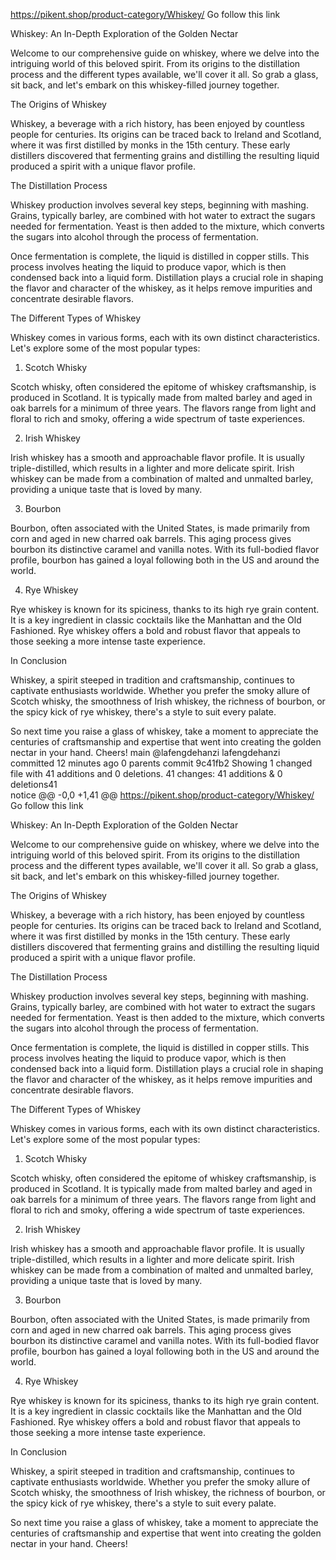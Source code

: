 
https://pikent.shop/product-category/Whiskey/ Go follow this link

Whiskey: An In-Depth Exploration of the Golden Nectar

Welcome to our comprehensive guide on whiskey, where we delve into the intriguing world of this beloved spirit. From its origins to the distillation process and the different types available, we'll cover it all. So grab a glass, sit back, and let's embark on this whiskey-filled journey together.

The Origins of Whiskey

Whiskey, a beverage with a rich history, has been enjoyed by countless people for centuries. Its origins can be traced back to Ireland and Scotland, where it was first distilled by monks in the 15th century. These early distillers discovered that fermenting grains and distilling the resulting liquid produced a spirit with a unique flavor profile.

The Distillation Process

Whiskey production involves several key steps, beginning with mashing. Grains, typically barley, are combined with hot water to extract the sugars needed for fermentation. Yeast is then added to the mixture, which converts the sugars into alcohol through the process of fermentation.

Once fermentation is complete, the liquid is distilled in copper stills. This process involves heating the liquid to produce vapor, which is then condensed back into a liquid form. Distillation plays a crucial role in shaping the flavor and character of the whiskey, as it helps remove impurities and concentrate desirable flavors.

The Different Types of Whiskey

Whiskey comes in various forms, each with its own distinct characteristics. Let's explore some of the most popular types:

1. Scotch Whisky

Scotch whisky, often considered the epitome of whiskey craftsmanship, is produced in Scotland. It is typically made from malted barley and aged in oak barrels for a minimum of three years. The flavors range from light and floral to rich and smoky, offering a wide spectrum of taste experiences.

2. Irish Whiskey

Irish whiskey has a smooth and approachable flavor profile. It is usually triple-distilled, which results in a lighter and more delicate spirit. Irish whiskey can be made from a combination of malted and unmalted barley, providing a unique taste that is loved by many.

3. Bourbon

Bourbon, often associated with the United States, is made primarily from corn and aged in new charred oak barrels. This aging process gives bourbon its distinctive caramel and vanilla notes. With its full-bodied flavor profile, bourbon has gained a loyal following both in the US and around the world.

4. Rye Whiskey

Rye whiskey is known for its spiciness, thanks to its high rye grain content. It is a key ingredient in classic cocktails like the Manhattan and the Old Fashioned. Rye whiskey offers a bold and robust flavor that appeals to those seeking a more intense taste experience.

In Conclusion

Whiskey, a spirit steeped in tradition and craftsmanship, continues to captivate enthusiasts worldwide. Whether you prefer the smoky allure of Scotch whisky, the smoothness of Irish whiskey, the richness of bourbon, or the spicy kick of rye whiskey, there's a style to suit every palate.

So next time you raise a glass of whiskey, take a moment to appreciate the centuries of craftsmanship and expertise that went into creating the golden nectar in your hand. Cheers!
 main
@lafengdehanzi
lafengdehanzi committed 12 minutes ago 
0 parents
commit 9c41fb2
Showing 1 changed file with 41 additions and 0 deletions.
 41 changes: 41 additions & 0 deletions41  
notice
@@ -0,0 +1,41 @@
https://pikent.shop/product-category/Whiskey/ Go follow this link

Whiskey: An In-Depth Exploration of the Golden Nectar

Welcome to our comprehensive guide on whiskey, where we delve into the intriguing world of this beloved spirit. From its origins to the distillation process and the different types available, we'll cover it all. So grab a glass, sit back, and let's embark on this whiskey-filled journey together.

The Origins of Whiskey

Whiskey, a beverage with a rich history, has been enjoyed by countless people for centuries. Its origins can be traced back to Ireland and Scotland, where it was first distilled by monks in the 15th century. These early distillers discovered that fermenting grains and distilling the resulting liquid produced a spirit with a unique flavor profile.

The Distillation Process

Whiskey production involves several key steps, beginning with mashing. Grains, typically barley, are combined with hot water to extract the sugars needed for fermentation. Yeast is then added to the mixture, which converts the sugars into alcohol through the process of fermentation.

Once fermentation is complete, the liquid is distilled in copper stills. This process involves heating the liquid to produce vapor, which is then condensed back into a liquid form. Distillation plays a crucial role in shaping the flavor and character of the whiskey, as it helps remove impurities and concentrate desirable flavors.

The Different Types of Whiskey

Whiskey comes in various forms, each with its own distinct characteristics. Let's explore some of the most popular types:

1. Scotch Whisky

Scotch whisky, often considered the epitome of whiskey craftsmanship, is produced in Scotland. It is typically made from malted barley and aged in oak barrels for a minimum of three years. The flavors range from light and floral to rich and smoky, offering a wide spectrum of taste experiences.

2. Irish Whiskey

Irish whiskey has a smooth and approachable flavor profile. It is usually triple-distilled, which results in a lighter and more delicate spirit. Irish whiskey can be made from a combination of malted and unmalted barley, providing a unique taste that is loved by many.

3. Bourbon

Bourbon, often associated with the United States, is made primarily from corn and aged in new charred oak barrels. This aging process gives bourbon its distinctive caramel and vanilla notes. With its full-bodied flavor profile, bourbon has gained a loyal following both in the US and around the world.

4. Rye Whiskey

Rye whiskey is known for its spiciness, thanks to its high rye grain content. It is a key ingredient in classic cocktails like the Manhattan and the Old Fashioned. Rye whiskey offers a bold and robust flavor that appeals to those seeking a more intense taste experience.

In Conclusion

Whiskey, a spirit steeped in tradition and craftsmanship, continues to captivate enthusiasts worldwide. Whether you prefer the smoky allure of Scotch whisky, the smoothness of Irish whiskey, the richness of bourbon, or the spicy kick of rye whiskey, there's a style to suit every palate.

So next time you raise a glass of whiskey, take a moment to appreciate the centuries of craftsmanship and expertise that went into creating the golden nectar in your hand. Cheers!
